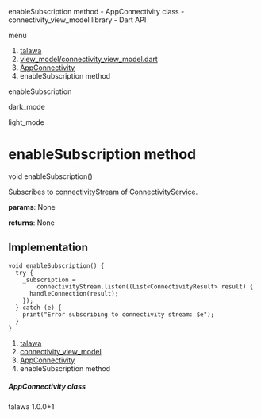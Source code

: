 




enableSubscription method - AppConnectivity class - connectivity\_view\_model library - Dart API







menu

1. [talawa](../../index.html)
2. [view\_model/connectivity\_view\_model.dart](../../file-___home_harshil_Desktop_open-source_palisadoes_talawa_lib_view_model_connectivity_view_model/)
3. [AppConnectivity](../../file-___home_harshil_Desktop_open-source_palisadoes_talawa_lib_view_model_connectivity_view_model/AppConnectivity-class.html)
4. enableSubscription method

enableSubscription


dark\_mode

light\_mode




# enableSubscription method


void
enableSubscription()

Subscribes to [connectivityStream](../../file-___home_harshil_Desktop_open-source_palisadoes_talawa_lib_view_model_connectivity_view_model/AppConnectivity/connectivityStream.html) of [ConnectivityService](../../file-___home_harshil_Desktop_open-source_palisadoes_talawa_lib_services_third_party_service_connectivity_service/ConnectivityService-class.html).

**params**:
None

**returns**:
None


## Implementation

```
void enableSubscription() {
  try {
    _subscription =
        connectivityStream.listen((List<ConnectivityResult> result) {
      handleConnection(result);
    });
  } catch (e) {
    print("Error subscribing to connectivity stream: $e");
  }
}
```

 


1. [talawa](../../index.html)
2. [connectivity\_view\_model](../../file-___home_harshil_Desktop_open-source_palisadoes_talawa_lib_view_model_connectivity_view_model/)
3. [AppConnectivity](../../file-___home_harshil_Desktop_open-source_palisadoes_talawa_lib_view_model_connectivity_view_model/AppConnectivity-class.html)
4. enableSubscription method

##### AppConnectivity class





talawa
1.0.0+1






